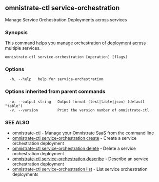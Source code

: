 ## omnistrate-ctl service-orchestration

Manage Service Orchestration Deployments across services

### Synopsis

This command helps you manage orchestration of deployment across multiple services.

```
omnistrate-ctl service-orchestration [operation] [flags]
```

### Options

```
  -h, --help   help for service-orchestration
```

### Options inherited from parent commands

```
  -o, --output string   Output format (text|table|json) (default "table")
  -v, --version         Print the version number of omnistrate-ctl
```

### SEE ALSO

* [omnistrate-ctl](omnistrate-ctl.md)	 - Manage your Omnistrate SaaS from the command line
* [omnistrate-ctl service-orchestration create](omnistrate-ctl_service-orchestration_create.md)	 - Create a service orchestration deployment
* [omnistrate-ctl service-orchestration delete](omnistrate-ctl_service-orchestration_delete.md)	 - Delete a service orchestration deployment
* [omnistrate-ctl service-orchestration describe](omnistrate-ctl_service-orchestration_describe.md)	 - Describe an service orchestration deployment
* [omnistrate-ctl service-orchestration list](omnistrate-ctl_service-orchestration_list.md)	 - List service orchestration deployments


